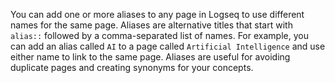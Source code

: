 You can add one or more aliases to any page in Logseq to use different names for the same page. Aliases are alternative titles that start with `alias::` followed by a comma-separated list of names. For example, you can add an alias called `AI` to a page called `Artificial Intelligence` and use either name to link to the same page. Aliases are useful for avoiding duplicate pages and creating synonyms for your concepts.